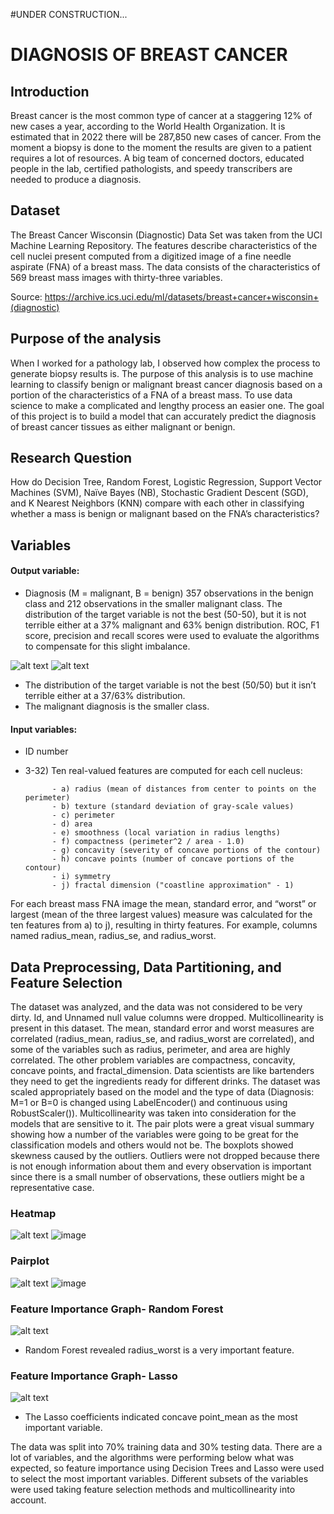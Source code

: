 #UNDER CONSTRUCTION...



# DIAGNOSIS OF BREAST CANCER
## Introduction
Breast cancer is the most common type of cancer at a staggering 12% of new cases a year, according to the World Health Organization. It is estimated that in 2022 there will be 287,850 new cases of cancer. From the moment a biopsy is done to the moment the results are given to a patient requires a lot of resources. A big team of concerned doctors, educated people in the lab, certified pathologists, and speedy transcribers are needed to produce a diagnosis. 

## Dataset
The Breast Cancer Wisconsin (Diagnostic) Data Set was taken from the UCI Machine Learning Repository. The features describe characteristics of the cell nuclei present computed from a digitized image of a fine needle aspirate (FNA) of a breast mass. The data consists of the characteristics of 569 breast mass images with thirty-three variables.

Source:  https://archive.ics.uci.edu/ml/datasets/breast+cancer+wisconsin+(diagnostic)

## Purpose of the analysis
When I worked for a pathology lab, I observed how complex the process to generate biopsy results is. The purpose of this analysis is to use machine learning to classify benign or malignant breast cancer diagnosis based on a portion of the characteristics of a FNA of a breast mass. To use data science to make a complicated and lengthy process an easier one. The goal of this project is to build a model that can accurately predict the diagnosis of breast cancer tissues as either malignant or benign.

## Research Question
How do Decision Tree, Random Forest, Logistic Regression, Support Vector Machines (SVM), Naïve Bayes (NB), Stochastic Gradient Descent (SGD), and K Nearest Neighbors (KNN) compare with each other in classifying whether a mass is benign or malignant based on the FNA’s characteristics? 

## Variables
#### Output variable:
-	Diagnosis (M = malignant, B = benign)
357 observations in the benign class and 212 observations in the smaller malignant class. The distribution of the target variable is not the best (50-50), but it is not terrible either at a 37% malignant and 63% benign distribution. ROC, F1 score, precision and recall scores were used to evaluate the algorithms to compensate for this slight imbalance.

![alt text](https://github.com/natvalenz/breastCancer/blob/main/Picture20.png)
![alt text](https://github.com/natvalenz/breastCancer/blob/main/Picture21.png)
- The distribution of the target variable is not the best (50/50) but it isn’t terrible either at a 37/63% distribution. 
- The malignant diagnosis is the smaller class. 

#### Input variables: 
-	ID number
-	3-32) Ten real-valued features are computed for each cell nucleus:

              - a) radius (mean of distances from center to points on the perimeter)
              - b) texture (standard deviation of gray-scale values)
              - c) perimeter
              - d) area
              - e) smoothness (local variation in radius lengths)
              - f) compactness (perimeter^2 / area - 1.0)
              - g) concavity (severity of concave portions of the contour)
              - h) concave points (number of concave portions of the contour)
              - i) symmetry
              - j) fractal dimension ("coastline approximation" - 1)

For each breast mass FNA image the mean, standard error, and “worst” or largest (mean of the three largest values) measure was calculated for the ten features from a) to j), resulting in thirty features. For example, columns named radius_mean, radius_se, and radius_worst.

## Data Preprocessing, Data Partitioning, and Feature Selection
The dataset was analyzed, and the data was not considered to be very dirty. Id, and Unnamed null value columns were dropped. Multicollinearity is present in this dataset. The mean, standard error and worst measures are correlated (radius_mean, radius_se, and radius_worst are correlated), and some of the variables such as radius, perimeter, and area are highly correlated. The other problem variables are compactness, concavity, concave points, and fractal_dimension. 
Data scientists are like bartenders they need to get the ingredients ready for different drinks. The dataset was scaled appropriately based on the model and the type of data (Diagnosis: M=1 or B=0 is changed using LabelEncoder() and continuous using RobustScaler()). Multicollinearity was taken into consideration for the models that are sensitive to it. The pair plots were a great visual summary showing how a number of the variables were going to be great for the classification models and others would not be. The boxplots showed skewness caused by the outliers. Outliers were not dropped because there is not enough information about them and every observation is important since there is a small number of observations, these outliers might be a representative case.

### Heatmap
![alt text](https://github.com/natvalenz/breastCancer/blob/main/Picture22.png)
![image](https://user-images.githubusercontent.com/76970958/193478587-4fcc0b40-3c0d-436a-880f-ad9daf38da71.png)


### Pairplot
![alt text](https://github.com/natvalenz/breastCancer/blob/main/Picture23.png)
![image](https://user-images.githubusercontent.com/76970958/193478544-203ce7c0-b3f0-43aa-8b20-9101e2c664ba.png)

### Feature Importance Graph- Random Forest
![alt text](https://github.com/natvalenz/breastCancer/blob/main/Picture25.png)
- Random Forest revealed radius_worst is a very important feature.

### Feature Importance Graph- Lasso
![alt text](https://github.com/natvalenz/breastCancer/blob/main/Picture26.png)
- The Lasso coefficients indicated concave point_mean as the most important variable.

The data was split into 70% training data and 30% testing data. There are a lot of variables, and the algorithms were performing below what was expected, so feature importance using Decision Trees and Lasso were used to select the most important variables. Different subsets of the variables were used taking feature selection methods and multicollinearity into account. 
